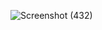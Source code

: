 ![Screenshot (432)](https://github.com/Lalitaradhya/AI-Summary/assets/96745264/96e4057b-16d3-48d2-a57d-cef5ba9e5ba9)
